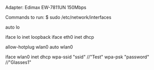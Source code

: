 Adapter: Edimax EW-7811UN 150Mbps

Commands to run:
$ sudo /etc/network/interfaces

auto lo
 
iface lo inet loopback
iface eth0 inet dhcp
 
allow-hotplug wlan0
auto wlan0
 
 
iface wlan0 inet dhcp
        wpa-ssid "ssid" //"Test"
        wpa-psk "password" //"Glasses1"
